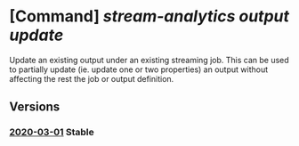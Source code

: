 # [Command] _stream-analytics output update_

Update an existing output under an existing streaming job. This can be used to partially update (ie. update one or two properties) an output without affecting the rest the job or output definition.

## Versions

### [2020-03-01](/Resources/mgmt-plane/L3N1YnNjcmlwdGlvbnMve30vcmVzb3VyY2Vncm91cHMve30vcHJvdmlkZXJzL21pY3Jvc29mdC5zdHJlYW1hbmFseXRpY3Mvc3RyZWFtaW5nam9icy97fS9vdXRwdXRzL3t9/2020-03-01.xml) **Stable**

<!-- mgmt-plane /subscriptions/{}/resourcegroups/{}/providers/microsoft.streamanalytics/streamingjobs/{}/outputs/{} 2020-03-01 -->
